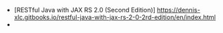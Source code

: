 - [RESTful Java with JAX RS 2.0 (Second Edition)] https://dennis-xlc.gitbooks.io/restful-java-with-jax-rs-2-0-2rd-edition/en/index.html
- [](https://legacy.gitbook.com/@dennis-xlc)
